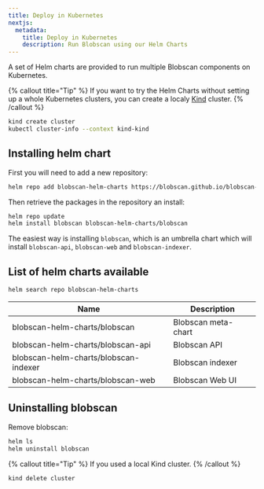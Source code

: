 ```yaml
---
title: Deploy in Kubernetes
nextjs:
  metadata:
    title: Deploy in Kubernetes
    description: Run Blobscan using our Helm Charts
---
```


A set of Helm charts are provided to run multiple Blobscan components on Kubernetes.

{% callout title="Tip" %}
If you want to try the Helm Charts without setting up a whole Kubernetes clusters, you can create a localy [Kind](https://kind.sigs.k8s.io/) cluster.
{% /callout %}

```bash
kind create cluster
kubectl cluster-info --context kind-kind
```

## Installing helm chart

First you will need to add a new repository:

```bash
helm repo add blobscan-helm-charts https://blobscan.github.io/blobscan-helm-charts
```

Then retrieve the packages in the repository an install:

```bash
helm repo update
helm install blobscan blobscan-helm-charts/blobscan
```

The easiest way is installing `blobscan`, which is an umbrella chart which will install `blobscan-api`, `blobscan-web` and `blobscan-indexer`.

## List of helm charts available

```bash
helm search repo blobscan-helm-charts
```

| Name                                  | Description         |
| ------------------------------------- | ------------------- |
| blobscan-helm-charts/blobscan         | Blobscan meta-chart |
| blobscan-helm-charts/blobscan-api     | Blobscan API        |
| blobscan-helm-charts/blobscan-indexer | Blobscan indexer    |
| blobscan-helm-charts/blobscan-web     | Blobscan Web UI     |

## Uninstalling blobscan

Remove blobscan:

```bash
helm ls
helm uninstall blobscan
```

{% callout title="Tip" %}
If you used a local Kind cluster.
{% /callout %}

```bash
kind delete cluster
```
